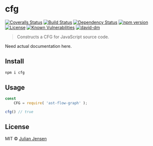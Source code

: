 # cfg

[![Coveralls Status][coveralls-image]][coveralls-url]
[![Build Status][travis-image]][travis-url]
[![Dependency Status][depstat-image]][depstat-url]
[![npm version][npm-image]][npm-url]
[![License][license-image]][license-url]
[![Known Vulnerabilities][snyk-image]][snyk-url]
[![david-dm][david-dm-image]][david-dm-url]

> Constructs a CFG for JavaScript source code.

Need actual documentation here.

## Install

```sh
npm i cfg
```

## Usage

```js
const 
    CFG = require( 'ast-flow-graph' );

cfg() // true
```

## License

MIT © [Julian Jensen](https://github.com/julianjensen/cfg)

[coveralls-url]: https://coveralls.io/github/julianjensen/cfg?branch=master
[coveralls-image]: https://coveralls.io/repos/github/julianjensen/cfg/badge.svg?branch=master

[travis-url]: https://travis-ci.org/julianjensen/cfg
[travis-image]: http://img.shields.io/travis/julianjensen/cfg.svg

[depstat-url]: https://gemnasium.com/github.com/julianjensen/cfg
[depstat-image]: https://gemnasium.com/badges/github.com/julianjensen/cfg.svg

[npm-url]: https://badge.fury.io/js/cfg
[npm-image]: https://badge.fury.io/js/cfg.svg

[license-url]: https://github.com/julianjensen/cfg/blob/master/LICENSE
[license-image]: https://img.shields.io/badge/license-MIT-brightgreen.svg

[snyk-url]: https://snyk.io/test/github/julianjensen/cfg
[snyk-image]: https://snyk.io/test/github/julianjensen/cfg/badge.svg

[david-dm-url]: https://david-dm.org/julianjensen/cfg
[david-dm-image]: https://david-dm.org/julianjensen/cfg.svg

